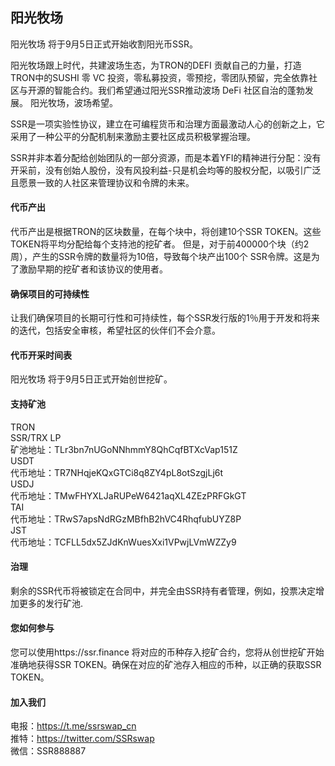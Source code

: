 ## 阳光牧场
 
阳光牧场 将于9月5日正式开始收割阳光币SSR。

阳光牧场跟上时代，共建波场生态，为TRON的DEFI 贡献自己的力量，打造TRON中的SUSHI 零 VC 投资，零私募投资，零预挖，零团队预留，完全依靠社区与开源的智能合约。我们希望通过阳光SSR推动波场 DeFi 社区自治的蓬勃发展。 阳光牧场，波场希望。

SSR是一项实验性协议，建立在可编程货币和治理方面最激动人心的创新之上，它采用了一种公平的分配机制来激励主要社区成员积极掌握治理。

SSR并非本着分配给创始团队的一部分资源，而是本着YFI的精神进行分配：没有开采前，没有创始人股份，没有风投利益-只是机会均等的股权分配，以吸引广泛且愿景一致的人社区来管理协议和令牌的未来。

#### 代币产出
代币产出是根据TRON的区块数量，在每个块中，将创建10个SSR TOKEN。这些TOKEN将平均分配给每个支持池的挖矿者。 但是，对于前400000个块（约2周），产生的SSR令牌的数量将为10倍，导致每个块产出100个 SSR令牌。这是为了激励早期的挖矿者和该协议的使用者。

#### 确保项目的可持续性
让我们确保项目的长期可行性和可持续性，每个SSR发行版的1％用于开发和将来的迭代，包括安全审核，希望社区的伙伴们不会介意。

#### 代币开采时间表 
阳光牧场 将于9月5日正式开始创世挖矿。

#### 支持矿池
TRON  
SSR/TRX LP  
矿池地址：TLr3bn7nUGoNNhmmY8QhCqfBTXcVap151Z  
USDT  
代币地址：TR7NHqjeKQxGTCi8q8ZY4pL8otSzgjLj6t  
USDJ  
代币地址：TMwFHYXLJaRUPeW6421aqXL4ZEzPRFGkGT  
TAI  
代币地址：TRwS7apsNdRGzMBfhB2hVC4RhqfubUYZ8P  
JST  
代币地址：TCFLL5dx5ZJdKnWuesXxi1VPwjLVmWZZy9  


#### 治理 
剩余的SSR代币将被锁定在合同中，并完全由SSR持有者管理，例如，投票决定增加更多的发行矿池.

#### 您如何参与 
您可以使用https://ssr.finance 将对应的币种存入挖矿合约，您将从创世挖矿开始准确地获得SSR TOKEN。确保在对应的矿池存入相应的币种，以正确的获取SSR TOKEN。

#### 加入我们 
电报：https://t.me/ssrswap_cn   
推特：https://twitter.com/SSRswap   
微信：SSR888887
